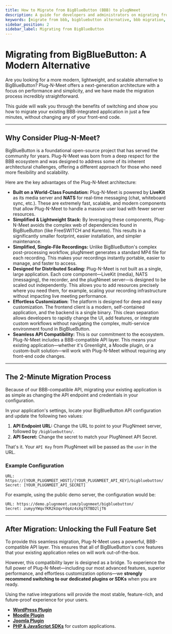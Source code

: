 ```yaml
---
title: How to Migrate from BigBlueButton (BBB) to plugNmeet
description: A guide for developers and administrators on migrating from a BigBlueButton server to plugNmeet for a more modern, scalable, and customizable solution.
keywords: [migrate from bbb, bigbluebutton alternative, bbb migration, bbb replacement, plugnmeet vs bbb, tutorial]
sidebar_position: 2
sidebar_label: Migrating from BigBlueButton
---
```


# Migrating from BigBlueButton: A Modern Alternative

Are you looking for a more modern, lightweight, and scalable alternative to BigBlueButton? Plug-N-Meet offers a next-generation architecture with a focus on performance and simplicity, and we have made the migration process incredibly straightforward.

This guide will walk you through the benefits of switching and show you how to migrate your existing BBB-integrated application in just a few minutes, without changing any of your front-end code.

---

## Why Consider Plug-N-Meet?

BigBlueButton is a foundational open-source project that has served the community for years. Plug-N-Meet was born from a deep respect for the BBB ecosystem and was designed to address some of its inherent architectural challenges, offering a different approach for those who need more flexibility and scalability.

Here are the key advantages of the Plug-N-Meet architecture:

-   **Built on a World-Class Foundation:** Plug-N-Meet is powered by **LiveKit** as its media server and **NATS** for real-time messaging (chat, whiteboard sync, etc.). These are extremely fast, scalable, and modern components that allow Plug-N-Meet to handle a massive user load with fewer server resources.
-   **Simplified & Lightweight Stack:** By leveraging these components, Plug-N-Meet avoids the complex web of dependencies found in BigBlueButton (like FreeSWITCH and Kurento). This results in a significantly smaller footprint, easier installation, and simpler maintenance.
-   **Simplified, Single-File Recordings:** Unlike BigBlueButton's complex post-processing workflow, plugNmeet generates a standard MP4 file for each recording. This makes your recordings instantly portable, easier to manage, and faster to access.
-   **Designed for Distributed Scaling:** Plug-N-Meet is not built as a single, large application. Each core component—LiveKit (media), NATS (messaging), the recorder, and the plugNmeet server—is designed to be scaled out independently. This allows you to add resources precisely where you need them, for example, scaling your recording infrastructure without impacting live meeting performance.
-   **Effortless Customization:** The platform is designed for deep and easy customization. The frontend client is a modern, self-contained application, and the backend is a single binary. This clean separation allows developers to rapidly change the UI, add features, or integrate custom workflows without navigating the complex, multi-service environment found in BigBlueButton.
-   **Seamless API Compatibility:** This is our commitment to the ecosystem. Plug-N-Meet includes a BBB-compatible API layer. This means your existing application—whether it's Greenlight, a Moodle plugin, or a custom-built solution—will work with Plug-N-Meet without requiring any front-end code changes.

---

## The 2-Minute Migration Process

Because of our BBB-compatible API, migrating your existing application is as simple as changing the API endpoint and credentials in your configuration.

In your application's settings, locate your BigBlueButton API configuration and update the following two values:

1.  **API Endpoint URL:** Change the URL to point to your PlugNmeet server, followed by `/bigbluebutton/`.
2.  **API Secret:** Change the secret to match your PlugNmeet API Secret.

That's it. Your `API Key` from PlugNmeet will be passed as the `user` in the URL.

### Example Configuration

```
URL: https://[YOUR_PLUGNMEET_HOST]/[YOUR_PLUGNMEET_API_KEY]/bigbluebutton/
Secret: [YOUR_PLUGNMEET_API_SECRET]
```

For example, using the public demo server, the configuration would be:

```
URL: https://demo.plugnmeet.com/plugnmeet/bigbluebutton/
Secret: zumyyYWqv7KR2kUqvYdq4z4sXg7XTBD2ljT6
```

---

## After Migration: Unlocking the Full Feature Set

To provide this seamless migration, Plug-N-Meet uses a powerful, BBB-compatible API layer. This ensures that all of BigBlueButton's core features that your existing application relies on will work out-of-the-box.

However, this compatibility layer is designed as a bridge. To experience the full power of Plug-N-Meet—including our most advanced features, superior performance, and effortless customization options—we **strongly recommend switching to our dedicated plugins or SDKs** when you are ready.

Using the native integrations will provide the most stable, feature-rich, and future-proof experience for your users.

-   **[WordPress Plugin](/docs/user-guide/wordPress-integration.md)**
-   **[Moodle Plugin](/docs/user-guide/moodle-integration.md)**
-   **[Joomla Plugin](/docs/user-guide/joomla-integration.md)**
-   **[PHP & JavaScript SDKs](/docs/tutorials/quick_php.md)** for custom applications.
